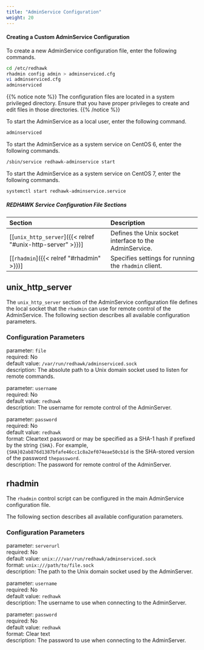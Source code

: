 ```yaml
---
title: "AdminService Configuration"
weight: 20
---
```


#### Creating a Custom AdminService Configuration

To create a new AdminService configuration file, enter the following commands.
```sh
cd /etc/redhawk
rhadmin config admin > adminserviced.cfg
vi adminserviced.cfg
adminserviced
```
{{% notice note %}}
The configuration files are located in a system privileged directory. Ensure that you have proper privileges to create and edit files in those directories.
{{% /notice %}}

To start the AdminService as a local user, enter the following command.
```sh
adminserviced
```

To start the AdminService as a system service on CentOS 6, enter the following commands.
```sh
/sbin/service redhawk-adminservice start
```

To start the AdminService as a system service on CentOS 7, enter the following commands.
```sh
systemctl start redhawk-adminservice.service
```

##### REDHAWK Service Configuration File Sections

| **Section**                                                | **Description**                                               |
| :--------------------------------------------------------- | :------------------------------------------------------------ |
| [[`unix_http_server`]({{< relref "#unix-http-server" >}})] | Defines the Unix socket interface to the AdminService.        |
| [[`rhadmin`]({{< relref "#rhadmin" >}})]                   | Specifies settings for running the `rhadmin` client.          |

## unix_http_server

The `unix_http_server` section of the AdminService configuration file defines the local socket that the `rhadmin` can use for remote control of the AdminService. The following section describes all available configuration parameters.

### Configuration Parameters

parameter: `file`  
required: No  
default value: `/var/run/redhawk/adminserviced.sock`  
description: The absolute path to a Unix domain socket used to listen for remote commands.

parameter: `username`  
required: No  
default value: `redhawk`  
description: The username for remote control of the AdminServer.

parameter: `password`  
required: No  
default value: `redhawk`  
format: Cleartext password or may be specified as a SHA-1 hash if prefixed by the string `{SHA}`. For example, `{SHA}82ab876d1387bfafe46cc1c8a2ef074eae50cb1d` is the SHA-stored version of the password `thepassword`.  
description: The password for remote control of the AdminServer.

## rhadmin

The `rhadmin` control script can be configured in the main AdminService configuration file.

The following section describes all available configuration parameters.

### Configuration Parameters

parameter: `serverurl`  
required: No  
default value: `unix:///var/run/redhawk/adminserviced.sock`  
format: `unix:///path/to/file.sock`  
description: The path to the Unix domain socket used by the AdminServer.

parameter: `username`  
required: No  
default value: `redhawk`  
description: The username to use when connecting to the AdminServer.

parameter: `password`  
required: No  
default value: `redhawk`  
format: Clear text  
description: The password to use when connecting to the AdminServer.
